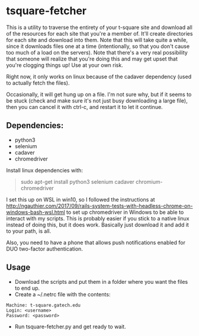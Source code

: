 # tsquare-fetcher

This is a utility to traverse the entirety of your t-square site and download all of the resources for each site that you're a member of.  It'll create directories for each site and download into them.  Note that this will take quite a while, since it downloads files one at a time (intentionally, so that you don't cause too much of a load on the servers).  Note that there's a very real possibility that someone will realize that you're doing this and may get upset that you're clogging things up!  Use at your own risk.

Right now, it only works on linux because of the cadaver dependency (used to actually fetch the files).

Occasionally, it will get hung up on a file.  I'm not sure why, but if it seems to be stuck (check and make sure it's not just busy downloading a large file), then you can cancel it with ctrl-c, and restart it to let it continue.

## Dependencies:

- python3
- selenium
- cadaver
- chromedriver

Install linux dependencies with:

> sudo apt-get install python3 selenium cadaver chromium-chromedriver

I set this up on WSL in win10, so I followed the instructions at http://ngauthier.com/2017/09/rails-system-tests-with-headless-chrome-on-windows-bash-wsl.html to set up chromedriver in Windows to be able to interact with my scripts.  This is probably easier if you stick to a native linux instead of doing this, but it does work.  Basically just download it and add it to your path, is all.

Also, you need to have a phone that allows push notifications enabled for DUO two-factor authentication.

## Usage

- Download the scripts and put them in a folder where you want the files to end up.
- Create a ~/.netrc file with the contents:
```
Machine: t-square.gatech.edu
Login: <username>
Password: <password>
```
- Run tsquare-fetcher.py and get ready to wait.